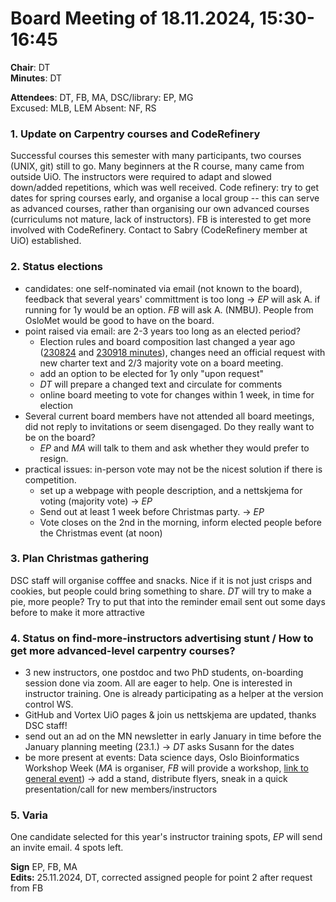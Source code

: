 # Board Meeting of 18.11.2024, 15:30-16:45

**Chair**: DT  
**Minutes**: DT

**Attendees**: DT, FB, MA, DSC/library: EP, MG  
Excused: MLB, LEM
Absent: NF, RS

### 1. Update on Carpentry courses and CodeRefinery 
Successful courses this semester with many participants, two courses (UNIX, git) still to go.
Many beginners at the R course, many came from outside UiO. The instructors were required to adapt and slowed down/added repetitions, which was well received.
Code refinery: try to get dates for spring courses early, and organise a local group -- this can serve as advanced courses, rather than organising our own advanced courses (curriculums not mature, lack of instructors). 
FB is interested to get more involved with CodeRefinery. Contact to Sabry (CodeRefinery member at UiO) established.

### 2. Status elections 
- candidates: one self-nominated via email (not known to the board), feedback that several years' committment is too long
     -> _EP_ will ask A. if running for 1y would be an option. _FB_ will ask A. (NMBU). People from OsloMet would be good to have on the board.
- point raised via email: are 2-3 years too long as an elected period? 
  - Election rules and board composition last changed a year ago ([230824](https://github.com/uio-carpentry/organisational/blob/master/meetings/230824_board_meeting.md) and [230918 minutes](https://github.com/uio-carpentry/organisational/blob/master/meetings/230918_board-meeting.md)), 
      changes need an official request with new charter text and 2/3 majority vote on a board meeting.
  - add an option to be elected for 1y only "upon request"
  - _DT_ will prepare a changed text and circulate for comments
  - online board meeting to vote for changes within 1 week, in time for election
- Several current board members have not attended all board meetings, did not reply to invitations or seem disengaged. Do they really want to be on the board? 
  - _EP_ and _MA_ will talk to them and ask whether they would prefer to resign. 
- practical issues: in-person vote may not be the nicest solution if there is competition.
  - set up a webpage with people description, and a nettskjema for voting (majority vote) -> _EP_
  - Send out at least 1 week before Christmas party. -> _EP_
  - Vote closes on the 2nd in the morning, inform elected people before the Christmas event (at noon)

### 3. Plan Christmas gathering
DSC staff will organise cofffee and snacks. Nice if it is not just crisps and cookies, but people could bring something to share. _DT_ will try to make a pie, more people? Try to put that into the reminder email sent out some days before to make it more attractive

### 4. Status on find-more-instructors advertising stunt / How to get more advanced-level carpentry courses?
- 3 new instructors, one postdoc and two PhD students, on-boarding session done via zoom. All are eager to help. One is interested in instructor training. One is already participating as a helper at the version control WS.  
- GitHub and Vortex UiO pages & join us nettskjema are updated, thanks DSC staff!
- send out an ad on the MN newsletter in early January in time before the January planning meeting (23.1.) -> _DT_ asks Susann for the dates
- be more present at events: Data science days, Oslo Bioinformatics Workshop Week (_MA_ is organiser, _FB_ will provide a workshop, [link to general event](https://www.mn.uio.no/sbi/english/events/oslo-bioinformatics-workshop-week-2024/)) -> add a stand, distribute flyers, sneak in a quick presentation/call for new members/instructors

### 5. Varia 
One candidate selected for this year's instructor training spots, _EP_ will send an invite email. 4 spots left.

**Sign** EP, FB, MA  
**Edits:** 25.11.2024, DT, corrected assigned people for point 2 after request from FB
